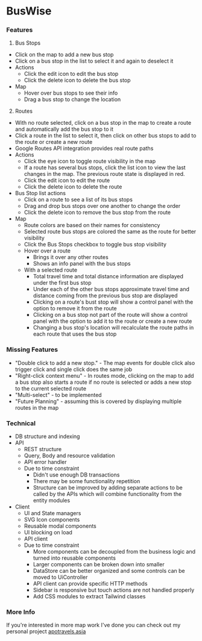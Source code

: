 # BusWise


### Features

1. Bus Stops
- Click on the map to add a new bus stop
- Click on a bus stop in the list to select it and again to deselect it
- Actions
    - Click the edit icon to edit the bus stop
    - Click the delete icon to delete the bus stop
- Map
    - Hover over bus stops to see their info
    - Drag a bus stop to change the location

2. Routes
- With no route selected, click on a bus stop in the map to create a route and automatically add the bus stop to it
- Click a route in the list to select it, then click on other bus stops to add to the route or create a new route
- Google Routes API integration provides real route paths
- Actions
    - Click the eye icon to toggle route visibility in the map
    - If a route has several bus stops, click the list icon to view the last changes in the map. The previous route state is displayed in red.
    - Click the edit icon to edit the route
    - Click the delete icon to delete the route
- Bus Stop list actions
    - Click on a route to see a list of its bus stops
    - Drag and drop bus stops over one another to change the order
    - Click the delete icon to remove the bus stop from the route
- Map
    - Route colors are based on their names for consistency
    - Selected route bus stops are colored the same as the route for better visibility
    - Click the Bus Stops checkbox to toggle bus stop visibility
    - Hover over a route
        - Brings it over any other routes
        - Shows an info panel with the bus stops
    - With a selected route
        - Total travel time and total distance information are displayed under the first bus stop
        - Under each of the other bus stops approximate travel time and distance coming from the previous bus stop are displayed
        - Clicking on a route's bust stop will show a control panel with the option to remove it from the route
        - Clicking on a bus stop not part of the route will show a control panel with the option to add it to the route or create a new route
        - Changing a bus stop's location will recalculate the route paths in each route that uses the bus stop


### Missing Features

- "Double click to add a new stop." - The map events for double click also trigger click and single click does the same job
- "Right-click context menu" - In routes mode, clicking on the map to add a bus stop also starts a route if no route is selected or adds a new stop to the current selected route
- "Multi-select" - to be implemented
- "Future Planning" - assuming this is covered by displaying multiple routes in the map


### Technical
- DB structure and indexing
- API
    - REST structure
    - Query, Body and resource validation
    - API error handler
    - Due to time constraint
        - Didn't use enough DB transactions
        - There may be some functionality repetition
        - Structure can be improved by adding separate actions to be called by the APIs which will combine functionality from the entity modules
- Client
    - UI and State managers
    - SVG Icon components
    - Reusable modal components
    - UI blocking on load
    - API client
    - Due to time constraint
        - More components can be decoupled from the business logic and turned into reusable components
        - Larger components can be broken down into smaller
        - DataStore can be better organized and some controls can be moved to UiController
        - API client can provide specific HTTP methods
        - Sidebar is responsive but touch actions are not handled properly
        - Add CSS modules to extract Tailwind classes

### More Info
If you're interested in more map work I've done you can check out my personal project [apotravels.asia](https://apotravels.asia/)
